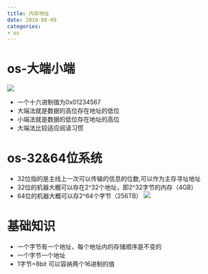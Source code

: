 ```yaml
---
title: 内存地址 
date: 2019-08-09
categories: 
- os 
---
```

# os-大端小端
![](https://cdn.jsdelivr.net/gh/nber1994/fu0k@master/uPic/20190517154441935_1136073145.png)

* 一个十六进制值为0x01234567
* 大端法就是数据的高位存在地址的低位
* 小端法就是数据的低位存在地址的高位
* 大端法比较适应阅读习惯


# os-32&64位系统
* 32位指的是主线上一次可以传输的信息的位数,可以作为主存寻址地址
* 32位的机器大概可以存在2^32个地址，即2^32字节的内存（4GB）
* 64位的机器大概可以存2^64个字节（256TB）
![](https://cdn.jsdelivr.net/gh/nber1994/fu0k@master/uPic/20190517154519686_704242538.png)

# 基础知识
* 一个字节有一个地址，每个地址内的存储顺序是不变的
* 一个字节一个地址
* 1字节=8bit 可以容纳两个16进制的值





